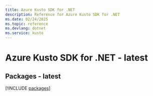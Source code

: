 ```yaml
---
title: Azure Kusto SDK for .NET
description: Reference for Azure Kusto SDK for .NET
ms.date: 02/24/2025
ms.topic: reference
ms.devlang: dotnet
ms.service: kusto
---
```

# Azure Kusto SDK for .NET - latest
## Packages - latest
[!INCLUDE [packages](kusto-index.md)]